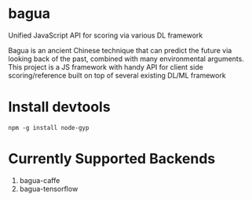 # bagua
Unified JavaScript API for scoring via various DL framework 

Bagua is an ancient Chinese technique that can predict the future via looking back of the past, combined with many environmental arguments. This project is a JS framework with handy API for client side scoring/reference built on top of several existing DL/ML framework 

# Install devtools

  ```shell
  npm -g install node-gyp
  ```

# Currently Supported Backends
1. bagua-caffe
2. bagua-tensorflow


